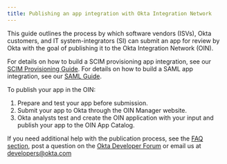 ```yaml
---
title: Publishing an app integration with Okta Integration Network
---
```


This guide outlines the process by which software vendors (ISVs), Okta customers, and IT system-integrators (SI) can submit an app for review by Okta with the goal of publishing it to the Okta Integration Network (OIN).

For details on how to build a SCIM provisioning app integration, see our [SCIM Provisioning Guide](/docs/guides/build-provisioning-integration/).
For details on how to build a SAML app integration, see our [SAML Guide](/docs/guides/build-sso-integration/).

To publish your app in the OIN:

1. Prepare and test your app before submission.
1. Submit your app to Okta through the OIN Manager website.
1. Okta analysts test and create the OIN application with your input and publish your app to the OIN App Catalog.

If you need additional help with the publication process, see the [FAQ section](../faqs/), post a question on the [Okta Developer Forum](https://devforum.okta.com/) or email us at <developers@okta.com>

<NextSectionLink/>

